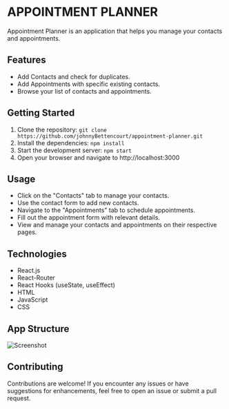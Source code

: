 # APPOINTMENT PLANNER

Appointment Planner is an application that helps you manage your contacts and appointments.

## Features

- Add Contacts and check for duplicates.
- Add Appointments with specific existing contacts.
- Browse your list of contacts and appointments.

## Getting Started

1. Clone the repository: `git clone https://github.com/johnnyBettencourt/appointment-planner.git`
2. Install the dependencies: `npm install`
3. Start the development server: `npm start`
4. Open your browser and navigate to http://localhost:3000

## Usage

- Click on the "Contacts" tab to manage your contacts.
- Use the contact form to add new contacts.
- Navigate to the "Appointments" tab to schedule appointments.
- Fill out the appointment form with relevant details.
- View and manage your contacts and appointments on their respective pages.

## Technologies

- React.js
- React-Router
- React Hooks (useState, useEffect)
- HTML
- JavaScript
- CSS

## App Structure
![Screenshot](https://github.com/Daviddaill/Appointent-Planner/assets/99383802/f23bc2a5-e8e4-4ba1-accf-22295067515c)

## Contributing

Contributions are welcome! If you encounter any issues or have suggestions for enhancements, feel free to open an issue or submit a pull request.



